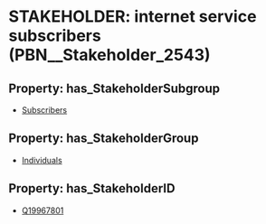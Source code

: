 # STAKEHOLDER: __internet service subscribers__ (PBN__Stakeholder_2543)

## Property: has_StakeholderSubgroup

* [Subscribers](PBN__StakeholderSubgroup_149)

## Property: has_StakeholderGroup

* [Individuals](PBN__StakeholderGroup_9)

## Property: has_StakeholderID

* [Q19967801](Q19967801)

